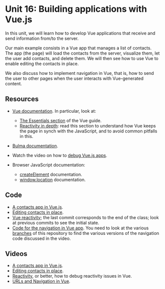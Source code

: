 # Unit 16: Building applications with Vue.js

In this unit, we will learn how to develop Vue applications that receive and send information from/to the server.  

Our main example consists in a Vue app that manages a list of contacts.  The app (the page) will load the contacts from the server, visualize them, let the user add contacts, and delete them.  We will then see how to use Vue to enable editing the contacts in place. 

We also discuss how to implement navigation in Vue, that is, how to send the user to other pages when the user interacts with Vue-generated content. 

## Resources

* [Vue documentation](https://vuejs.org/v2/guide/installation.html).  In particular, look at: 
    * [The Essentials section](https://vuejs.org/v2/guide/installation.html) of the Vue guide. 
    * [Reactivity in depth](https://vuejs.org/v2/guide/reactivity.html): read this section to understand how Vue keeps the page in synch with the JavaScript, and to avoid common pitfalls in this. 

* [Bulma documentation](https://bulma.io/documentation/overview/).

* Watch the video on how to [debug Vue.js apps](howto2.md).

* Browser JavaScript documentation: 
    * [createElement](https://developer.mozilla.org/en-US/docs/Web/API/Document/createElement) documentation. 
    * [window.location](https://developer.mozilla.org/en-US/docs/Web/API/Window/location) documentation.

## Code

* [A contacts app in Vue.js](https://bitbucket.org/luca_de_alfaro/lecture_vue_contacts/).
* [Editing contacts in place](https://bitbucket.org/luca_de_alfaro/vue_contacts_edit_in_place/).
* [Vue reactivity](https://bitbucket.org/luca_de_alfaro/vue_reactivity/); the last commit corresponds to the end of the class; look at previous commits to see the initial state. 
* [Code for the navigation in Vue app](https://bitbucket.org/luca_de_alfaro/vue_navigation/).  You need to look at the various [branches](https://bitbucket.org/luca_de_alfaro/vue_navigation/branches/) of this repository to find the various versions of the navigation code discussed in the video. 

## Videos

* [A contacts app in Vue.js](https://drive.google.com/file/d/1Mzoj6-IMbsouH4eKtuEToidfvToWJyV8/view?usp=sharing).
* [Editing contacts in place](https://drive.google.com/file/d/1-H7gZV-RCNIjR3mlj-0Ugs37Ycc1qGdK/view?usp=sharing). 
* [Reactivity](https://drive.google.com/file/d/1gfV9eL4GJCFFANBdqaUDqyuTlabMEMFk/view?usp=sharing), or better, how to debug reactivity issues in Vue. 
* [URLs and Navigation in Vue](https://drive.google.com/file/d/1fhyzE7xMSUAOJtb42Tv6YuVwcKOlVWbK/view?usp=sharing).